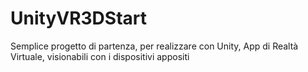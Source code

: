 # UnityVR3DStart
Semplice progetto di partenza, per realizzare con Unity, App di Realtà Virtuale, visionabili con i dispositivi appositi
